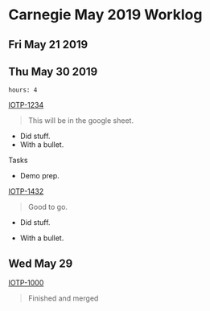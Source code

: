# Carnegie May 2019 Worklog

## Fri May 21 2019

## Thu May 30 2019

`hours: 4`

[IOTP-1234]

> This will be in the google sheet.

- Did stuff.
- With a bullet.

Tasks

- Demo prep.

[IOTP-1432]

> Good to go.

- Did stuff.

* With a bullet.

## Wed May 29

[IOTP-1000]

> Finished and merged

[iotp-1234]: https://getagile.com/1234
[iotp-1432]: https://getagile.com/1432
[iotp-1000]: https://getagile.com/1000
